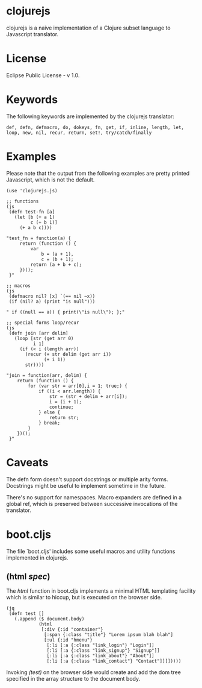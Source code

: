 # clojurejs

clojurejs is a naive implementation of a Clojure subset language to
Javascript translator.

# License

Eclipse Public License - v 1.0.

# Keywords

The following keywords are implemented by the clojurejs translator:

    def, defn, defmacro, do, dokeys, fn, get, if, inline, length, let,
    loop, new, nil, recur, return, set!, try/catch/finally

# Examples

Please note that the output from the following examples are pretty
printed Javascript, which is not the default.

    (use 'clojurejs.js)

    ;; functions
    (js
     (defn test-fn [a]
       (let [b (+ a 1)
             c (+ b 1)]
         (+ a b c))))
    
    "test_fn = function(a) {
         return (function () {
             var
                 b = (a + 1),
                 c = (b + 1);
             return (a + b + c);
         })();
     }"

    ;; macros
    (js
     (defmacro nil? [x] `(== nil ~x))
     (if (nil? a) (print "is null")))
  
    " if ((null == a)) { print(\"is null\"); };"

    ;; special forms loop/recur
    (js
     (defn join [arr delim]
       (loop [str (get arr 0)
              i 1]
         (if (< i (length arr))
           (recur (+ str delim (get arr i))
                  (+ i 1))
           str))))
    
    "join = function(arr, delim) {
        return (function () {
            for (var str = arr[0],i = 1; true;) {
                if ((i < arr.length)) {
                    str = (str + delim + arr[i]);
                    i = (i + 1);
                    continue;
                } else {
                    return str;
                } break;
            }
        })();
     }"

# Caveats

The defn form doesn't support docstrings or multiple arity
forms. Docstrings might be useful to implement sometime in the future.

There's no support for namespaces. Macro expanders are defined in a
global ref, which is preserved between successive invocations of the
translator.

# boot.cljs

The file `boot.cljs' includes some useful macros and utility functions
implemented in clojurejs.

## (html _spec_)

The _html_ function in boot.cljs implements a minimal HTML templating
facility which is similar to hiccup, but is executed on the browser
side.

    (jq
     (defn test []
       (.append ($ document.body)
                (html
                 [:div {:id "container"}
                  [:span {:class "title"} "Lorem ipsum blah blah"]
                  [:ul {:id "hmenu"}
                   [:li [:a {:class "link_login"} "Login"]]
                   [:li [:a {:class "link_signup"} "Signup"]]
                   [:li [:a {:class "link_about"} "About"]]
                   [:li [:a {:class "link_contact"} "Contact"]]]]))))

Invoking _(test)_ on the browser side would create and add the dom
tree specified in the array structure to the document body.

